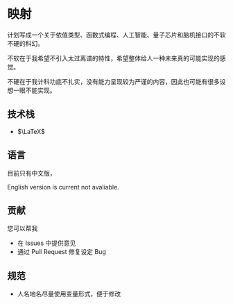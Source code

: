 # 映射

计划写成一个关于依值类型、函数式编程、人工智能、量子芯片和脑机接口的不软不硬的科幻。

不软在于我希望不引入太过离谱的特性，希望整体给人一种未来真的可能实现的感觉。

不硬在于我计科功底不扎实，没有能力呈现较为严谨的内容，因此也可能有很多设想一眼不能实现。

## 技术栈

- $\LaTeX$

## 语言

目前只有中文版，

English version is current not avaliable.

## 贡献

您可以帮我

- 在 Issues 中提供意见
- 通过 Pull Request 修复设定 Bug

## 规范

- 人名地名尽量使用变量形式，便于修改
